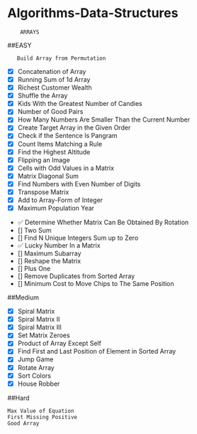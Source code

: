 # Algorithms-Data-Structures
        ARRAYS

##EASY

       Build Array from Permutation
- [x]  Concatenation of Array
- [x]  Running Sum of 1d Array
- [x]  Richest Customer Wealth
- [x]  Shuffle the Array
- [x]  Kids With the Greatest Number of Candies
- [x]  Number of Good Pairs
- [x]  How Many Numbers Are Smaller Than the Current Number
- [x]  Create Target Array in the Given Order
- [x]  Check if the Sentence Is Pangram
- [x]  Count Items Matching a Rule
- [x]  Find the Highest Altitude
- [x]  Flipping an Image
- [x]  Cells with Odd Values in a Matrix
- [x]  Matrix Diagonal Sum
- [x]  Find Numbers with Even Number of Digits
- [x]  Transpose Matrix
- [x]  Add to Array-Form of Integer
- [x]  Maximum Population Year
- ✅  Determine Whether Matrix Can Be Obtained By Rotation
- []  Two Sum
- []  Find N Unique Integers Sum up to Zero
- ✅  Lucky Number In a Matrix
- []  Maximum Subarray
- []  Reshape the Matrix
- []  Plus One
- []  Remove Duplicates from Sorted Array
- []  Minimum Cost to Move Chips to The Same Position

##Medium

- [x]    Spiral Matrix
- [x]    Spiral Matrix II
- [x]    Spiral Matrix III
- [x]    Set Matrix Zeroes
- [x]    Product of Array Except Self
- [x]    Find First and Last Position of Element in Sorted Array
- [x]    Jump Game
- [x]    Rotate Array
- [x]    Sort Colors
- [x]    House Robber

##Hard

    Max Value of Equation
    First Missing Positive
    Good Array
